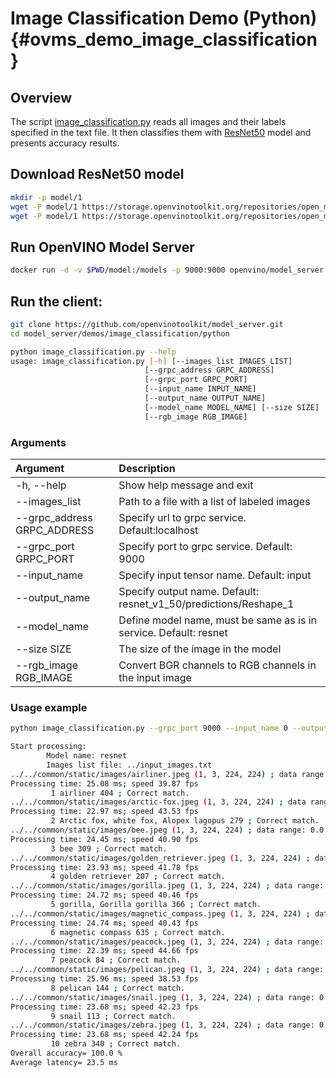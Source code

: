 # Image Classification Demo (Python) {#ovms_demo_image_classification}

## Overview

The script [image_classification.py](https://github.com/openvinotoolkit/model_server/blob/main/demos/image_classification/python/image_classification.py) reads all images and their labels specified in the text file. It then classifies them with [ResNet50](https://docs.openvino.ai/2023.3/omz_models_model_resnet50_binary_0001.html) model and presents accuracy results.


## Download ResNet50 model

```bash
mkdir -p model/1
wget -P model/1 https://storage.openvinotoolkit.org/repositories/open_model_zoo/2022.1/models_bin/2/resnet50-binary-0001/FP32-INT1/resnet50-binary-0001.bin
wget -P model/1 https://storage.openvinotoolkit.org/repositories/open_model_zoo/2022.1/models_bin/2/resnet50-binary-0001/FP32-INT1/resnet50-binary-0001.xml
```

## Run OpenVINO Model Server
```bash
docker run -d -v $PWD/model:/models -p 9000:9000 openvino/model_server:latest --model_path /models --model_name resnet --port 9000
```

## Run the client:
```bash
git clone https://github.com/openvinotoolkit/model_server.git
cd model_server/demos/image_classification/python

python image_classification.py --help
usage: image_classification.py [-h] [--images_list IMAGES_LIST]
                              [--grpc_address GRPC_ADDRESS]
                              [--grpc_port GRPC_PORT]
                              [--input_name INPUT_NAME]
                              [--output_name OUTPUT_NAME]
                              [--model_name MODEL_NAME] [--size SIZE]
                              [--rgb_image RGB_IMAGE]
```

### Arguments

| Argument      | Description |
| :---        |    :----   |
| -h, --help       | Show help message and exit       |
| --images_list   |   Path to a file with a list of labeled images      |
| --grpc_address GRPC_ADDRESS | Specify url to grpc service. Default:localhost | 
| --grpc_port GRPC_PORT | Specify port to grpc service. Default: 9000 |
| --input_name | Specify input tensor name. Default: input |
| --output_name | Specify output name. Default: resnet_v1_50/predictions/Reshape_1 |
| --model_name | Define model name, must be same as is in service. Default: resnet|
| --size SIZE  | The size of the image in the model|
| --rgb_image RGB_IMAGE | Convert BGR channels to RGB channels in the input image |

### Usage example

```bash
python image_classification.py --grpc_port 9000 --input_name 0 --output_name 1463 --images_list ../input_images.txt

Start processing:
        Model name: resnet
        Images list file: ../input_images.txt
../../common/static/images/airliner.jpeg (1, 3, 224, 224) ; data range: 0.0 : 255.0
Processing time: 25.08 ms; speed 39.87 fps
         1 airliner 404 ; Correct match.
../../common/static/images/arctic-fox.jpeg (1, 3, 224, 224) ; data range: 0.0 : 255.0
Processing time: 22.97 ms; speed 43.53 fps
         2 Arctic fox, white fox, Alopex lagopus 279 ; Correct match.
../../common/static/images/bee.jpeg (1, 3, 224, 224) ; data range: 0.0 : 255.0
Processing time: 24.45 ms; speed 40.90 fps
         3 bee 309 ; Correct match.
../../common/static/images/golden_retriever.jpeg (1, 3, 224, 224) ; data range: 0.0 : 255.0
Processing time: 23.93 ms; speed 41.78 fps
         4 golden retriever 207 ; Correct match.
../../common/static/images/gorilla.jpeg (1, 3, 224, 224) ; data range: 0.0 : 255.0
Processing time: 24.72 ms; speed 40.46 fps
         5 gorilla, Gorilla gorilla 366 ; Correct match.
../../common/static/images/magnetic_compass.jpeg (1, 3, 224, 224) ; data range: 0.0 : 247.0
Processing time: 24.74 ms; speed 40.43 fps
         6 magnetic compass 635 ; Correct match.
../../common/static/images/peacock.jpeg (1, 3, 224, 224) ; data range: 0.0 : 255.0
Processing time: 22.39 ms; speed 44.66 fps
         7 peacock 84 ; Correct match.
../../common/static/images/pelican.jpeg (1, 3, 224, 224) ; data range: 0.0 : 255.0
Processing time: 25.96 ms; speed 38.53 fps
         8 pelican 144 ; Correct match.
../../common/static/images/snail.jpeg (1, 3, 224, 224) ; data range: 0.0 : 248.0
Processing time: 23.68 ms; speed 42.23 fps
         9 snail 113 ; Correct match.
../../common/static/images/zebra.jpeg (1, 3, 224, 224) ; data range: 0.0 : 255.0
Processing time: 23.68 ms; speed 42.24 fps
         10 zebra 340 ; Correct match.
Overall accuracy= 100.0 %
Average latency= 23.5 ms
```




